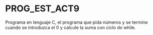 # PROG_EST_ACT9
Programa en lenguaje C, el programa que pida números y se termine cuando se introduzca el 0 y calcule la suma con ciclo do while. 
